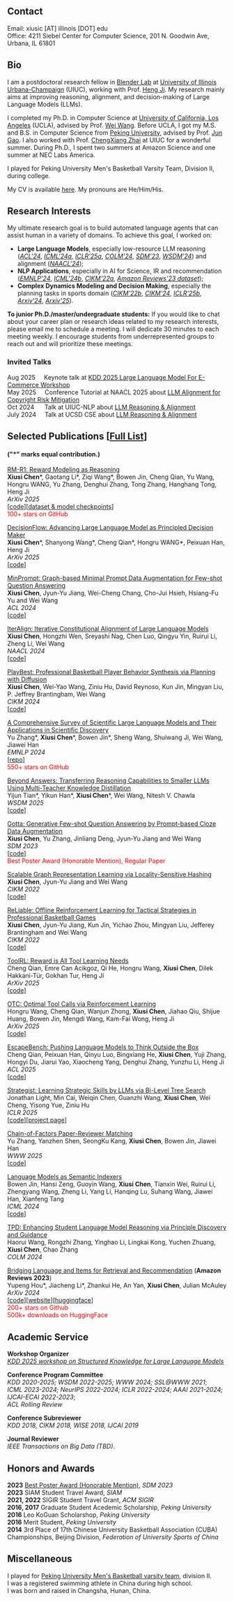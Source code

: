 
<!-- [<img src="images/IMG_1847.JPG" alt="Portrait"/>](https://sites.google.com/site/ruihanwu14/) -->

<!-- Photo credit: [Chao Zhang](http://chaozhang.org/) -->

## Contact
Email: xiusic [AT] illinois [DOT] edu    
Office: 4211 Siebel Center for Computer Science, 201 N. Goodwin Ave, Urbana, IL 61801    

<!-- ## What's New
2018-09-10 Start my Ph.D. journey @ UCLA!

2018-08-17 One paper got accepted by ICDM'18.

2018-05-06 One paper got accepted by KDD'18.

2018-11-09 One paper got accepted by AAAI'18.

2017-10-01 Submitted one paper to ICDE'18.

2017-09-12 Submitted two papers to AAAI'18.

2017-04-12 Our paper on Index of distributed graph data processing systems was accepted by [NDBC 2017](http://www.cs.zju.edu.cn/ndbc2017/)! See you in Hangzhou this Autumn!

2017-06-30 Visiting Prof. [ChengXiang Zhai](http://czhai.cs.illinois.edu/)'s [TIMAN](http://sifaka.cs.uiuc.edu/ir/index.html) Group at CS@UIUC for 6 months.

2017-05-23 Submitted one paper to CIKM'17.

2016-09-26 Start my internship as a research intern at [Alibaba Group](http://www.alibabagroup.com/en/global/home)

2016-04-12 Our paper on Semi-supervised advertisement detection was accepted by [NDBC 2016](http://csse.szu.edu.cn/ndbc2016/index.shtml)! See you in Shenzhen this Autumn!

2015-07-06 I graduated from [Peking University](http://www.pku.edu.cn/) where I spent 4 wonderful years and made lots of great friends. I am grateful to Prof. [Jun Gao]() for his support throughout the years. [My thesis](papers/thesis.pdf)

2014-10-26 I am honor to compete on behalf of Peking University at the 17th Chinese University Basketball Association (CUBA) Championships, Beijing Division. We are the 3rd Place!
 -->

## Bio
I am a postdoctoral research fellow in [Blender Lab](https://blender.cs.illinois.edu/index.html) at [University of Illinois Urbana-Champaign](https://siebelschool.illinois.edu/) (UIUC), working with Prof. [Heng Ji](https://blender.cs.illinois.edu/hengji.html). My research mainly aims at improving reasoning, alignment, and decision-making of Large Language Models (LLMs).

I completed my Ph.D. in Computer Science at [University of California, Los Angeles](https://www.cs.ucla.edu/) (UCLA), advised by Prof. [Wei Wang](http://web.cs.ucla.edu/~weiwang/). Before UCLA, I got my M.S. and B.S. in Computer Science from [Peking University](https://cs.pku.edu.cn/English/Home.htm), advised by Prof. [Jun Gao](https://cs.pku.edu.cn/info/1214/1977.htm). I also worked with Prof. [ChengXiang Zhai](http://czhai.cs.illinois.edu/) at UIUC for a wonderful summer. During Ph.D., I spent two summers at Amazon Science and one summer at NEC Labs America.

I played for Peking University Men's Basketball Varsity Team, Division II, during college.

My CV is available [here](CV.pdf). My pronouns are He/Him/His.

## Research Interests
My ultimate research goal is to build automated language agents that can assist human in a variety of domains. To achieve this goal, I worked on:    
*    **Large Language Models**, especially low-resource LLM reasoning ([_ACL'24_](https://arxiv.org/pdf/2310.05007.pdf), [_ICML'24a_](https://arxiv.org/pdf/2402.04624), [_ICLR'25a_](https://arxiv.org/pdf/2410.00487), [_COLM'24_](https://arxiv.org/pdf/2401.13849), [_SDM'23_](https://epubs.siam.org/doi/epdf/10.1137/1.9781611977653.ch102), [_WSDM'24_](https://arxiv.org/pdf/2402.04616.pdf)) and alignment ([_NAACL'24_](https://arxiv.org/pdf/2403.18341.pdf));    
*    **NLP Applications**, especially in AI for Science, IR and recommendation ([_EMNLP'24_](https://arxiv.org/pdf/2406.10833), [_ICML'24b_](https://arxiv.org/pdf/2310.07815), [_CIKM'22a_](papers/cikm_b.pdf), [_Amazon Reviews'23 dataset_](https://arxiv.org/pdf/2403.03952));    
*    **Complex Dynamics Modeling and Decision Making**, especially the planning tasks in sports domain ([_CIKM'22b_](papers/cikm_a.pdf), [_CIKM'24_](https://arxiv.org/pdf/2306.04090.pdf), [_ICLR'25b_](https://arxiv.org/pdf/2408.10635), [_Arxiv'24_](https://arxiv.org/pdf/2412.13549), [_Arxiv'25_](https://arxiv.org/pdf/2502.11435)).

**To junior Ph.D./master/undergraduate students:** If you would like to chat about your career plan or research ideas related to my research interests, please email me to schedule a meeting. I will dedicate 30 minutes to each meeting weekly. I encourage students from underrepresented groups to reach out and will prioritize these meetings.

### Invited Talks
Aug  2025&nbsp;&nbsp;&nbsp;&nbsp;&nbsp;Keynote talk at [KDD 2025 Large Language Model For E-Commerce Workshop](https://kdd2025llm4ecommerce.github.io/schedule/)    
May  2025&nbsp;&nbsp;&nbsp;&nbsp;&nbsp;Conference Tutorial at NAACL 2025 about [LLM Alignment for Copyright Risk Mitigation](papers/naacl25_tutorial.pdf)    
Oct  2024&nbsp;&nbsp;&nbsp;&nbsp;&nbsp;&nbsp;Talk at UIUC-NLP about [LLM Reasoning & Alignment](papers/uiuc_nlp_10.25.2024.pdf)    
July 2024&nbsp;&nbsp;&nbsp;&nbsp;&nbsp;Talk at UCSD CSE about [LLM Reasoning & Alignment](papers/DARPA_talk.pdf)    

## Selected Publications [[Full List](https://scholar.google.com/citations?hl=en&user=JqGAil4AAAAJ&view_op=list_works&sortby=pubdate)]
#### ("\*" marks equal contribution.)

[RM-R1: Reward Modeling as Reasoning](https://arxiv.org/pdf/2505.02387)    
**Xiusi Chen**\*, Gaotang Li\*, Ziqi Wang\*, Bowen Jin, Cheng Qian, Yu Wang, Hongru WANG, Yu Zhang, Denghui Zhang, Tong Zhang, Hanghang Tong, Heng Ji    
_ArXiv 2025_    
\[[code](https://github.com/RM-R1-UIUC/RM-R1)\]\[[dataset & model checkpoints](https://huggingface.co/collections/gaotang/rm-r1-681128cdab932701cad844c8)\]    
<span style="color:red">100+ stars on GitHub</span>

[DecisionFlow: Advancing Large Language Model as Principled Decision Maker](https://arxiv.org/pdf/2505.21397)    
**Xiusi Chen**\*, Shanyong Wang\*, Cheng Qian\*, Hongru WANG\*, Peixuan Han, Heng Ji   
_ArXiv 2025_    
\[[code](https://github.com/xiusic/DecisionFlow)\]    

[MinPrompt: Graph-based Minimal Prompt Data Augmentation for Few-shot Question Answering](https://arxiv.org/pdf/2310.05007.pdf)    
**Xiusi Chen**, Jyun-Yu Jiang, Wei-Cheng Chang, Cho-Jui Hsieh, Hsiang-Fu Yu and Wei Wang     
_ACL 2024_     
\[[code](https://github.com/xiusic/MinPrompt)\]

[IterAlign: Iterative Constitutional Alignment of Large Language Models](https://arxiv.org/pdf/2403.18341.pdf)    
**Xiusi Chen**, Hongzhi Wen, Sreyashi Nag, Chen Luo, Qingyu Yin, Ruirui Li, Zheng Li, Wei Wang    
_NAACL 2024_     
\[[code](https://github.com/xiusic/IterAlign)\]

[PlayBest: Professional Basketball Player Behavior Synthesis via Planning with Diffusion](https://arxiv.org/pdf/2306.04090.pdf)    
**Xiusi Chen**, Wei-Yao Wang, Ziniu Hu, David Reynoso, Kun Jin, Mingyan Liu, P. Jeffrey Brantingham, Wei Wang     
_CIKM 2024_    
\[[code](https://github.com/xiusic/diffuser_bball)\]

[A Comprehensive Survey of Scientific Large Language Models and Their Applications in Scientific Discovery](https://arxiv.org/pdf/2406.10833)    
Yu Zhang\*, **Xiusi Chen**\*, Bowen Jin\*, Sheng Wang, Shuiwang Ji, Wei Wang, Jiawei Han    
_EMNLP 2024_     
\[[repo](https://github.com/yuzhimanhua/Awesome-Scientific-Language-Models)\]    
<span style="color:red">550+ stars on GitHub</span>

[Beyond Answers: Transferring Reasoning Capabilities to Smaller LLMs Using Multi-Teacher Knowledge Distillation](https://arxiv.org/pdf/2402.04616.pdf)    
Yijun Tian\*, Yikun Han\*, **Xiusi Chen**\*, Wei Wang, Nitesh V. Chawla    
_WSDM 2025_    
\[[code](https://github.com/YikunHan42/TinyLLM)\]

[Gotta: Generative Few-shot Question Answering by Prompt-based Cloze Data Augmentation](https://epubs.siam.org/doi/epdf/10.1137/1.9781611977653.ch102)    
**Xiusi Chen**, Yu Zhang, Jinliang Deng, Jyun-Yu Jiang and Wei Wang  
_SDM 2023_     
\[[code](https://github.com/xiusic/Gotta)\]     
<span style="color:red">Best Poster Award (Honorable Mention), Regular Paper</span>

[Scalable Graph Representation Learning via Locality-Sensitive Hashing](papers/cikm_b.pdf)   
**Xiusi Chen**, Jyun-Yu Jiang and Wei Wang    
_CIKM 2022_    
\[[code]()\]

[ReLiable: Offline Reinforcement Learning for Tactical Strategies in Professional Basketball Games](papers/cikm_a.pdf)       
**Xiusi Chen**, Jyun-Yu Jiang, Kun Jin, Yichao Zhou, Mingyan Liu, Jefferey Brantingham and Wei Wang    
_CIKM 2022_    
\[[code]()\]

[ToolRL: Reward is All Tool Learning Needs](https://arxiv.org/pdf/2504.13958)    
Cheng Qian, Emre Can Acikgoz, Qi He, Hongru Wang, **Xiusi Chen**, Dilek Hakkani-Tür, Gokhan Tur, Heng Ji    
_ArXiv 2025_    
\[[code](https://github.com/qiancheng0/ToolRL)\]

[OTC: Optimal Tool Calls via Reinforcement Learning](https://arxiv.org/pdf/2504.14870)    
Hongru Wang, Cheng Qian, Wanjun Zhong, **Xiusi Chen**, Jiahao Qiu, Shijue Huang, Bowen Jin, Mengdi Wang, Kam-Fai Wong, Heng Ji    
_ArXiv 2025_    
\[[code]()\]

[EscapeBench: Pushing Language Models to Think Outside the Box](https://arxiv.org/pdf/2412.13549)    
Cheng Qian, Peixuan Han, Qinyu Luo, Bingxiang He, **Xiusi Chen**, Yuji Zhang, Hongyi Du, Jiarui Yao, Xiaocheng Yang, Denghui Zhang, Yunzhu Li, Heng Ji    
_ACL 2025_    
\[[code](https://github.com/qiancheng0/EscapeBench)\]

<!--
[One Step towards Autonomous AI Agent: Reasoning, Alignment and Planning](https://escholarship.org/uc/item/9qc7g63d)    
**Xiusi Chen**    
Thesis Committee: Wei Wang, Yizhou Sun, Kai-Wei Chang, P. Jefferey Brantingham    
_Ph.D. Thesis, UCLA, 2024_
-->

[Strategist: Learning Strategic Skills by LLMs via Bi-Level Tree Search](https://arxiv.org/pdf/2408.10635)    
Jonathan Light, Min Cai, Weiqin Chen, Guanzhi Wang, **Xiusi Chen**, Wei Cheng, Yisong Yue, Ziniu Hu    
_ICLR 2025_    
\[[code](https://github.com/jonathanmli/Avalon-LLM)\]\[[project page](https://llm-strategist.github.io/)\] 

[Chain-of-Factors Paper-Reviewer Matching](https://arxiv.org/pdf/2310.14483)    
Yu Zhang, Yanzhen Shen, SeongKu Kang, **Xiusi Chen**, Bowen Jin, Jiawei Han    
_WWW 2025_    
\[[code](https://github.com/yuzhimanhua/CoF)\]

[Language Models as Semantic Indexers](https://arxiv.org/pdf/2310.07815)    
Bowen Jin, Hansi Zeng, Guoyin Wang, **Xiusi Chen**, Tianxin Wei, Ruirui Li, Zhengyang Wang, Zheng Li, Yang Li, Hanqing Lu, Suhang Wang, Jiawei Han, Xianfeng Tang    
_ICML 2024_    
\[[code](https://github.com/PeterGriffinJin/LMIndexer)\]

[TPD: Enhancing Student Language Model Reasoning via Principle Discovery and Guidance](https://arxiv.org/pdf/2401.13849)    
Haorui Wang, Rongzhi Zhang, Yinghao Li, Lingkai Kong, Yuchen Zhuang, **Xiusi Chen**, Chao Zhang    
_COLM 2024_    

[Bridging Language and Items for Retrieval and Recommendation](https://arxiv.org/pdf/2403.03952) (**Amazon Reviews 2023**)    
Yupeng Hou\*, Jiacheng Li\*, Zhankui He, An Yan, **Xiusi Chen**, Julian McAuley    
_ArXiv 2024_    
\[[code](https://github.com/hyp1231/AmazonReviews2023)\]\[[website](https://amazon-reviews-2023.github.io/)\]\[[huggingface](https://huggingface.co/datasets/McAuley-Lab/Amazon-Reviews-2023)\]    
<span style="color:red">200+ stars on Github</span>    
<span style="color:red">500k+ downloads on HuggingFace</span>

<!--
[Disentangling Structured Components: Towards Adaptive, Interpretable and Scalable Time Series Forecasting](https://ieeexplore.ieee.org/abstract/document/10457027)    
Jinliang Deng, **Xiusi Chen**, Renhe Jiang, Du Yin, Yi Yang, Xuan Song, Ivor W. Tsang    
_TKDE 2024_    
\[[code](https://github.com/JLDeng/SCNN)\]

[How the Experience of California Wildfires Shapes Twitter Climate Change Framings](https://link.springer.com/article/10.1007/s10584-023-03668-0)    
Jessie W. Y. Ko, Shengquan Ni, Alexander Taylor, **Xiusi Chen**, Yicong Huang, Avinash Kumar, Sadeem Alsudais, Zuozhi Wang, Xiaozhen Liu, Wei Wang, Chen Li, Suellen Hopfer    
_Climatic Change, 2024_

[Data Science Tasks Using Scripts versus GUI-based Workflows: The Good, the Bad, and the Ugly]()    
Alexander Taylor, Yicong Huang, Junheng Hao, Xinyuan Lin, **Xiusi Chen**, Wei Wang, Chen Li    
_DataPlat@ICDE 2024_

[Weakly Supervised Multi-Label Classification of Full-Text Scientific Papers](https://arxiv.org/pdf/2306.14003.pdf)       
Yu Zhang, Bowen Jin, **Xiusi Chen**, Yanzhen Shen, Yunyi Zhang, Yu Meng, and Jiawei Han    
_KDD 2023_    
\[[code](https://github.com/yuzhimanhua/FUTEX)\]

[A Multi-view Multi-task Learning Framework for Multi-variate Time Series Forecasting](https://arxiv.org/pdf/2109.01657.pdf)    
Jinliang Deng, **Xiusi Chen**, Renhe Jiang, Xuan Song and Ivor W. Tsang   
_TKDE 2022_

[MotifClass: Weakly Supervised Text Classification with Higher-order Metadata Information](https://arxiv.org/pdf/2111.04022.pdf)    
Yu Zhang\*, Shweta Garg\*, Yu Meng, **Xiusi Chen** and Jiawei Han    
_WSDM 2022_    
\[[code](https://github.com/yuzhimanhua/MotifClass)\]

[COVID-19 Surveiller: Toward a Robust and Effective Pandemic Surveillance System based on Social Media Mining](https://royalsocietypublishing.org/doi/epdf/10.1098/rsta.2021.0125)    
Jyun-Yu Jiang, Yichao Zhou, **Xiusi Chen**, Yan-Ru Jhou, Liqi Zhao, Sabrina Liu, Po-Chun Yang, Jule Ahmar, Wei Wang    
_Philosophical Transactions A, 2022_

[\#StayHome or \#Marathon? Social Media Enhanced Pandemic Surveillance on Spatial-temporal Dynamic Graphs](https://dl.acm.org/doi/pdf/10.1145/3459637.3482222)    
Yichao Zhou, Jyun-Yu Jiang, **Xiusi Chen** and Wei Wang    
_CIKM 2021_    
\[[code](https://github.com/joey1993/pandemic-forecast)\]

[ST-Norm: Spatial and Temporal Normalization for Multi-variate Time Series Forecasting](https://dl.acm.org/doi/10.1145/3447548.3467330)    
Jinliang Deng, **Xiusi Chen**, Renhe Jiang, Xuan Song, and Ivor W. Tsang    
_KDD 2021_    
\[[code](https://github.com/JLDeng/ST-Norm)\]

[Evaluating audience loyalty and authenticity in influencer marketing via multi-task multi-relational learning](https://ojs.aaai.org/index.php/ICWSM/article/view/18060/17863)    
Seungbae Kim, **Xiusi Chen**, Jyun-Yu Jiang, Jinyoung Han, and Wei Wang    
_ICWSM 2021_

[The Pulse of Urban Transport: Exploring the Co-evolving Pattern for Spatio-temporal Forecasting](https://dl.acm.org/doi/10.1145/3450528)    
Jinliang Deng, **Xiusi Chen**, Zipei Fan, Renhe Jiang, Xuan Song, and Ivor W. Tsang    
_TKDD 2021_

[Hierarchical Metadata-Aware Document Categorization under Weak Supervision](https://arxiv.org/pdf/2010.13556)    
Yu Zhang, **Xiusi Chen**, Yu Meng, Jiawei Han    
_WSDM 2021_    
\[[code](https://github.com/yuzhimanhua/HIMECat)\]

[Self-Attentive Few-Shot Learning for New User Recommendation in Location-based Social Networks](https://dl.acm.org/doi/pdf/10.1145/3366423.3379994)    
Ruirui Li, Xian Wu, **Xiusi Chen**, Wei Wang    
_WWW 2020_

[Doc2Cube: Allocating Documents to Text Cube without Labeled Data](http://chaozhang.org/papers/icdm18.pdf)    
Fangbo Tao\*, Chao Zhang\*, **Xiusi Chen**, Meng Jiang, Tim Hanratty, Lance Kaplan, Jiawei Han    
_ICDM 2018_    
\[[code](https://github.com/fangbo-tao/doc2cube)\]

[TaxoGen: Unsupervised Topic Taxonomy Construction by Adaptive Term Embedding and Clustering](http://delivery.acm.org/10.1145/3230000/3220064/p2701-zhang.pdf?ip=131.179.49.186&id=3220064&acc=ACTIVE%20SERVICE&key=CA367851C7E3CE77%2E79535EF926D6BC05%2E4D4702B0C3E38B35%2E4D4702B0C3E38B35&__acm__=1543628672_ac235d30fba1750ceaae158e46248e19)    
Chao Zhang, Fangbo Tao, **Xiusi Chen**, Jiaming Shen, Meng Jiang, Brian Sadler, Michelle Vanni, Jiawei Han     
_KDD 2018_    
\[[code](https://github.com/franticnerd/taxogen)\]


[ATRank: An Attention-Based User Behavior Modeling Framework for Recommendation](papers/aaai18_zhou.pdf)    
Chang Zhou, Jinze Bai, Junshuai Song, Xiaofei Liu, Zhengchao Zhao, **Xiusi Chen**, Jun Gao    
_AAAI 2018_    
\[[code](https://github.com/jinze1994/ATRank)\]
-->

<!--
## Patent
[_Knowledge graph and alignment with uncertainty embedding_](https://patentimages.storage.googleapis.com/bb/ae/b3/bdfd4a1c6a8528/US20210103706A1.pdf)    
Wenchao Yu, Bo Zong, Wei Cheng, Haifeng Chen, **Xiusi Chen**    
_US Patent App. 17/060,850_
-->

## Academic Service
**Workshop Organizer**    
[_KDD 2025 workshop on Structured Knowledge for Large Language Models_](https://sknowllm.github.io/index.html)    

**Conference Program Committee**        
_KDD 2020-2025; WSDM 2022-2025; WWW 2024; SSL@WWW 2021_;    
_ICML 2023-2024; NeurIPS 2022-2024; ICLR 2022-2024; AAAI 2021-2024; IJCAI-ECAI 2022-2023_;    
_ACL Rolling Review_    

**Conference Subreviewer**    
_KDD 2018, CIKM 2018, WISE 2018, IJCAI 2019_

**Journal Reviewer**    
_IEEE Transactions on Big Data (TBD)_.

## Honors and Awards
**2023**  [Best Poster Award (Honorable Mention)](images/bpahm.pdf), _SDM 2023_   
**2023**  SIAM Student Travel Award, _SIAM_   
**2021, 2022**  SIGIR Student Travel Grant, _ACM SIGIR_    
**2016, 2017**  Graduate Student Acedemic Scholarship, _Peking University_     
**2016**  Leo KoGuan Scholarshop, _Peking University_    
**2016**  Merit Student, _Peking University_     
**2014**  3rd Place of 17th Chinese University Basketball Association (CUBA) Championships, Beijing Division, _Federation of University Sports of China_   

## Miscellaneous
I played for [Peking University Men's Basketball varsity team](images/pkumbb.jpeg), division II.    
I was a registered swimming athlete in China during high school.    
I was born and raised in Changsha, Hunan, China.

<!-- 
## Links
[❤️ My Brilliant Fiancé](https://sites.google.com/site/ruihanwu14/)    
[Google Scholar](https://scholar.google.com/citations?user=JqGAil4AAAAJ)    
[Github](https://github.com/xiusic)    
[DBLP](https://dblp.org/pid/210/1049)    
[Twitter](https://twitter.com/XtremSup)    
[LinkedIn](https://www.linkedin.com/in/xiusi-chen-53180583/)    
-->



